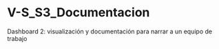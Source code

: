 # V-S_S3_Documentacion
Dashboard 2: visualización y documentación para narrar a un equipo de trabajo

